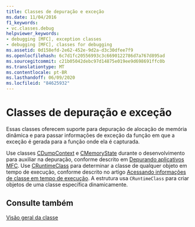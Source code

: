 ```yaml
---
title: Classes de depuração e exceção
ms.date: 11/04/2016
f1_keywords:
- vc.classes.debug
helpviewer_keywords:
- debugging [MFC], exception classes
- debugging [MFC], classes for debugging
ms.assetid: 0d158efd-2e62-452e-9d2a-d3c30dfee7f9
ms.openlocfilehash: 6c7d1fc20556993c3c6690122786d7a767d895ad
ms.sourcegitcommit: c21b05042debc97d14875e019ee9d698691ffc0b
ms.translationtype: MT
ms.contentlocale: pt-BR
ms.lasthandoff: 06/09/2020
ms.locfileid: "84625932"
---
```

# <a name="debugging-and-exception-classes"></a>Classes de depuração e exceção

Essas classes oferecem suporte para depuração de alocação de memória dinâmica e para passar informações de exceção da função em que a exceção é gerada para a função onde ela é capturada.

Use classes [CDumpContext](reference/cdumpcontext-class.md) e [CMemoryState](reference/cmemorystate-structure.md) durante o desenvolvimento para auxiliar na depuração, conforme descrito em [Depurando aplicativos MFC](/visualstudio/debugger/mfc-debugging-techniques). Use [CRuntimeClass](reference/cruntimeclass-structure.md) para determinar a classe de qualquer objeto em tempo de execução, conforme descrito no artigo [Acessando informações de classe em tempo de execução](accessing-run-time-class-information.md). A estrutura usa `CRuntimeClass` para criar objetos de uma classe específica dinamicamente.

## <a name="see-also"></a>Consulte também

[Visão geral da classe](class-library-overview.md)
